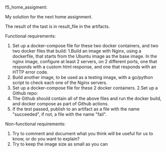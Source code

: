 f5_home_assigment:

My solution for the next home assignment.

The result of the tast is in result_file in the artifacts.

Functional requirements:
1. Set up a docker-compose file for these two docker containers, and two two docker files that build:
1.Build an image with Nginx, using a dockerfile, that starts from the Ubuntu image as the base image.
   In the nginx image, configure at least 2 servers, on 2 different ports, one that responds with a custom html response, and one that responds with an HTTP error code.
2. Build another image, to be used as a testing image, with a go/python script to check each one of the Nginx servers.
3. Set up a docker-compose file for these 2 docker containers.
2.Set up a Github repo:
1. The Github should contain all of the above files and run the docker build, and docker compose as part of Github actions.
2. If the test passed, publish to an artifact as a file with the name "succeeded", if not, a file with the name "fail".

Non-functional requirements:
1. Try to comment and document what you think will be useful for us to know, or do you want to explain?
2. Try to keep the image size as small as you can

